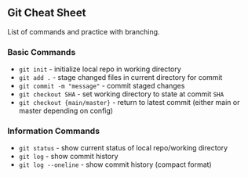 ## Git Cheat Sheet

List of commands and practice with branching.

### Basic Commands

* `git init` - initialize local repo in working directory
* `git add .` - stage changed files in current directory for commit
* `git commit -m "message"` - commit staged changes
* `git checkout SHA` - set working directory to state at commit `SHA`
* `git checkout {main/master}` - return to latest commit (either main or master depending on config)

### Information Commands
* `git status` - show current status of local repo/working directory
* `git log` - show commit history
* `git log --oneline` - show commit history (compact format)
